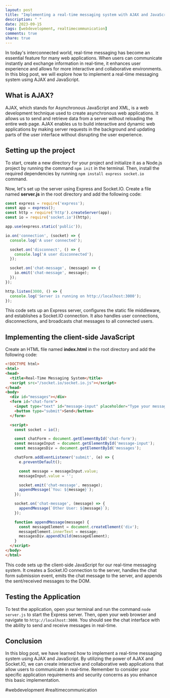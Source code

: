 ```yaml
---
layout: post
title: "Implementing a real-time messaging system with AJAX and JavaScript"
description: " "
date: 2023-09-15
tags: [webdevelopment, realtimecommunication]
comments: true
share: true
---
```


In today's interconnected world, real-time messaging has become an essential feature for many web applications. When users can communicate instantly and exchange information in real-time, it enhances user experience and allows for more interactive and collaborative environments. In this blog post, we will explore how to implement a real-time messaging system using AJAX and JavaScript.

## What is AJAX?

AJAX, which stands for Asynchronous JavaScript and XML, is a web development technique used to create asynchronous web applications. It allows us to send and retrieve data from a server without reloading the entire web page. AJAX enables us to build interactive and dynamic web applications by making server requests in the background and updating parts of the user interface without disrupting the user experience.

## Setting up the project

To start, create a new directory for your project and initialize it as a Node.js project by running the command `npm init` in the terminal. Then, install the required dependencies by running `npm install express socket.io` command. 

Now, let's set up the server using Express and Socket.IO. Create a file named **server.js** in the root directory and add the following code:

```javascript
const express = require('express');
const app = express();
const http = require('http').createServer(app);
const io = require('socket.io')(http);

app.use(express.static('public'));

io.on('connection', (socket) => {
  console.log('A user connected');

  socket.on('disconnect', () => {
    console.log('A user disconnected');
  });

  socket.on('chat-message', (message) => {
    io.emit('chat-message', message);
  });
});

http.listen(3000, () => {
  console.log('Server is running on http://localhost:3000');
});
```

This code sets up an Express server, configures the static file middleware, and establishes a Socket.IO connection. It also handles user connections, disconnections, and broadcasts chat messages to all connected users.

## Implementing the client-side JavaScript

Create an HTML file named **index.html** in the root directory and add the following code:

```html
<!DOCTYPE html>
<html>
<head>
  <title>Real-Time Messaging System</title>
  <script src="/socket.io/socket.io.js"></script>
</head>
<body>
  <div id="messages"></div>
  <form id="chat-form">
    <input type="text" id="message-input" placeholder="Type your message...">
    <button type="submit">Send</button>
  </form>

  <script>
    const socket = io();

    const chatForm = document.getElementById('chat-form');
    const messageInput = document.getElementById('message-input');
    const messagesDiv = document.getElementById('messages');

    chatForm.addEventListener('submit', (e) => {
      e.preventDefault();

      const message = messageInput.value;
      messageInput.value = '';

      socket.emit('chat-message', message);
      appendMessage(`You: ${message}`);
    });

    socket.on('chat-message', (message) => {
      appendMessage(`Other User: ${message}`);
    });

    function appendMessage(message) {
      const messageElement = document.createElement('div');
      messageElement.innerText = message;
      messagesDiv.appendChild(messageElement);
    }
  </script>
</body>
</html>
```

This code sets up the client-side JavaScript for our real-time messaging system. It creates a Socket.IO connection to the server, handles the chat form submission event, emits the chat message to the server, and appends the sent/received messages to the DOM.

## Testing the Application

To test the application, open your terminal and run the command `node server.js` to start the Express server. Then, open your web browser and navigate to `http://localhost:3000`. You should see the chat interface with the ability to send and receive messages in real-time.

## Conclusion

In this blog post, we have learned how to implement a real-time messaging system using AJAX and JavaScript. By utilizing the power of AJAX and Socket.IO, we can create interactive and collaborative web applications that allow users to communicate in real-time. Remember to consider your specific application requirements and security concerns as you enhance this basic implementation.

#webdevelopment #realtimecommunication